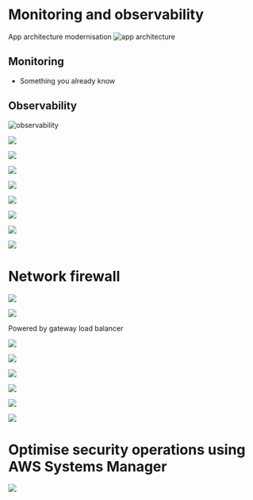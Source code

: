 # Monitoring and observability

App architecture modernisation
![app architecture](./appmodernisation.png)

## Monitoring

- Something you already know

## Observability

![observability](./observability.png)

![](./flywheel.png)

![](./observability-service.png)

![](./observability-steps.png)

![](./servicemap-latency.png)

![](./container-insights.png)

![](./traces.png)

![](./canary-runs.png)

![](./materials.png)

# Network firewall

![](./service-history.png)

![](./aws-responsibility-firewall.png)

Powered by gateway load balancer

![](./gateway-lb.png)

![](./gateway-lb-overview.png)

![](./vpc-security-controls.png)

![](./network-firewall-distribution.png)

![](./network-firewall-centralised.png)

![](./defense-in-depth.png)

# Optimise security operations using AWS Systems Manager

![](./cost-of-cybercrime.png)
